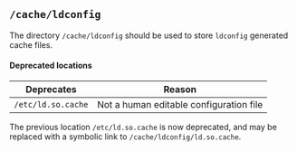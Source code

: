 ## `/cache/ldconfig`

The directory `/cache/ldconfig` should be used to store `ldconfig`
generated cache files.

#### Deprecated locations

| Deprecates                | Reason
|---                        |---
| `/etc/ld.so.cache`        | Not a human editable configuration file

The previous location `/etc/ld.so.cache` is now deprecated, and may be
replaced with a symbolic link to `/cache/ldconfig/ld.so.cache`.
